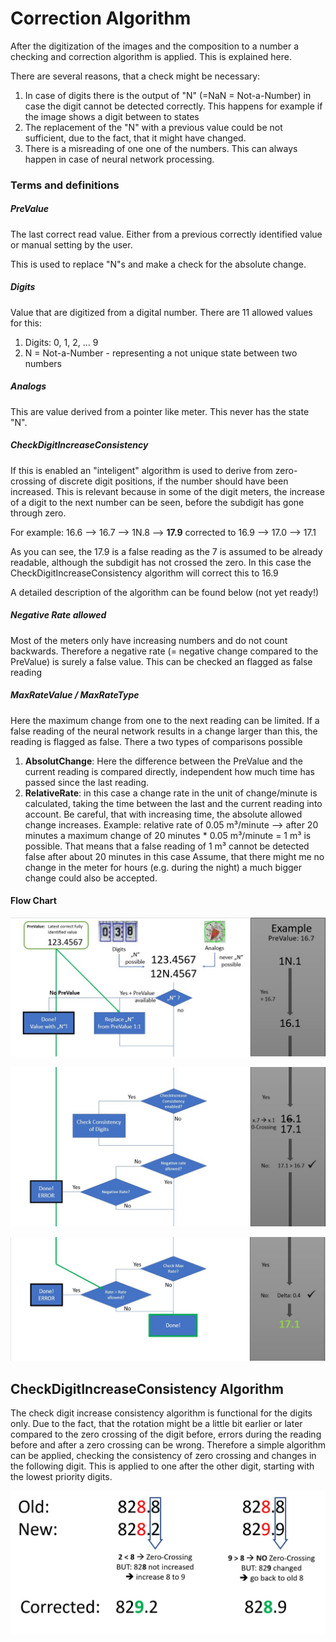 # Correction Algorithm

After the digitization of the images and the composition to a number a checking and correction algorithm is applied. This is explained here.

There are several reasons, that a check might be necessary:

1. In case of digits there is the output of "N" (=NaN = Not-a-Number) in case the digit cannot be detected correctly. This happens for example if the image shows a digit between to states
2. The replacement of the "N" with a previous value could be not sufficient, due to the fact, that it might have changed.
3. There is a misreading of one one of the numbers. This can always happen in case of neural network processing.



### Terms and definitions

##### PreValue

The last correct read value. Either from a previous correctly identified value or manual setting by the user.

This is used to replace "N"s and make a check for the absolute change.


##### Digits

Value that are digitized from a digital number. There are 11 allowed values for this: 

1. Digits: 0, 1, 2, ... 9
2. N = Not-a-Number - representing a not unique state between two numbers

##### Analogs

This are value derived from a pointer like meter. This never has the state "N".

##### CheckDigitIncreaseConsistency

If this is enabled an "inteligent" algorithm is used to derive from zero-crossing of discrete digit positions, if the number should have been increased. This is relevant because in some of the digit meters, the increase of a digit to the next number can be seen, before the subdigit has gone through zero.

For example: 16.6 --> 16.7 --> 1N.8 --> **17.9** corrected to 16.9 --> 17.0 --> 17.1 

As you can see, the 17.9 is a false reading as the 7 is assumed to be already readable, although the subdigit has not crossed the zero. In this case the CheckDigitIncreaseConsistency algorithm will correct this to 16.9

A detailed description of the algorithm can be found below (not yet ready!)

##### Negative Rate allowed

Most of the meters only have increasing numbers and do not count backwards. Therefore a negative rate (= negative change compared to the PreValue) is surely a false value. This can be checked an flagged as false reading

##### MaxRateValue / MaxRateType

Here the maximum change from one to the next reading can be limited. If a false reading of the neural network results in a change larger than this, the reading is flagged as false. There a two types of comparisons possible

1) **AbsolutChange**: Here the difference between the PreValue and the current reading is compared directly, independent how much time has passed since the last reading.
2) **RelativeRate**:  in this case a change rate in the unit of change/minute is calculated, taking the time between the last and the current reading into account. Be careful, that with increasing time, the absolute allowed change increases.
   Example: relative rate of 0.05 m³/minute --> after 20 minutes a maximum change of 20 minutes * 0.05 m³/minute = 1 m³ is possible. That means that a false reading of 1 m³ cannot be detected false after about 20 minutes in this case
   Assume, that there might me no change in the meter for hours (e.g. during the night) a much bigger change could also be accepted. 



#### Flow Chart

![](img/correct_algo_1.jpg)

![](img/correct_algo_2.jpg)

![](img/correct_algo_3.jpg)





## CheckDigitIncreaseConsistency Algorithm

The check digit increase consistency algorithm is functional for the digits only. Due to the fact, that the rotation might be a little bit earlier or later compared to the zero crossing of the digit before, errors during the reading before and after a zero crossing can be wrong. Therefore a simple algorithm can be applied, checking the consistency of zero crossing and changes in the following digit. This is applied to one after the other digit, starting with the lowest priority digits.

![](img/correct_algo_zero_crossing.jpg)